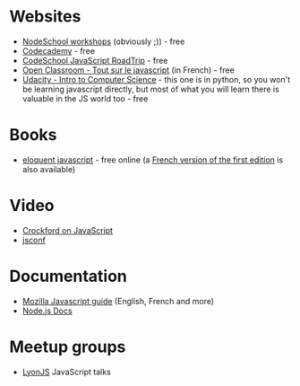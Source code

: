 # Websites
- [NodeSchool workshops](http://nodeschool.io/index.html#workshopper-list) (obviously ;)) - free
- [Codecademy](http://www.codecademy.com/) - free
- [CodeSchool JavaScript RoadTrip](https://www.codeschool.com/courses/javascript-road-trip-part-1) - free
- [Open Classroom - Tout sur le javascript](https://openclassrooms.com/courses/tout-sur-le-javascript) (in French) - free
- [Udacity - Intro to Computer Science](https://www.udacity.com/course/intro-to-computer-science--cs101) - this one is in python, so you won't be learning javascript directly, but most of what you will learn there is valuable in the JS world too - free

# Books
- [eloquent javascript](http://eloquentjavascript.net/) - free online (a [French version of the first edition](http://fr.eloquentjavascript.net/contents.html) is also available)

# Video
- [Crockford on JavaScript](https://www.youtube.com/watch?v=JxAXlJEmNMg&list=PL7664379246A246CB)
- [jsconf](https://www.youtube.com/user/jsconfeu/videos?sort=p&view=0&flow=list)

# Documentation
- [Mozilla Javascript guide](https://developer.mozilla.org/fr/docs/Web/JavaScript) (English, French and more)
- [Node.js Docs](https://nodejs.org/en/docs/)

# Meetup groups
- [LyonJS](http://lyonjs.org) JavaScript talks
